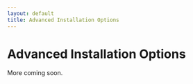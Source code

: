 ```yaml
---
layout: default
title: Advanced Installation Options
---
```


# Advanced Installation Options

More coming soon.